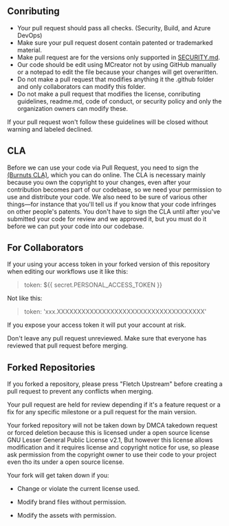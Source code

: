 ## Conributing

- Your pull request should pass all checks. (Security, Build, and Azure DevOps)
- Make sure your pull request dosent contain patented or trademarked material.
- Make pull request are for the versions only supported in [SECURITY.md](https://github.com/Team-Burnuts/BurnutsPlusTNTandDisparityMod/blob/master/SECURITY.md.).
- Our code should be edit using MCreator not by using GitHub manually or a notepad to edit the file because your changes will get overwritten.
- Do not make a pull request that modifies anything it the .github folder and only collaborators can modify this folder.
- Do not make a pull request that modifies the license, conributing guidelines, readme.md, code of conduct, or security policy and only the organization owners can modify these.

If your pull request won't follow these guidelines will be closed without warning and labeled declined.

## CLA

Before we can use your code via Pull Request, you need to sign the [(Burnuts CLA)](https://cla-assistant.io/Team-Burnuts/BurnutsPlusTNTandDisparityMod), which you can do online.
The CLA is necessary mainly because you own the copyright to your changes, even after your contribution 
becomes part of our codebase, so we need your permission to use and distribute your code. We also need to be sure 
of various other things—for instance that you'll tell us if you know that your code infringes on other people's patents. 
You don't have to sign the CLA until after you've submitted your code for review and we approved it, but you must do it before  we can put your code into our codebase.

## For Collaborators

If your using your access token in your forked version of this repository when editing our workflows use it like this:

> token: ${{ secret.PERSONAL_ACCESS_TOKEN }}

Not like this:

> token: 'xxx.XXXXXXXXXXXXXXXXXXXXXXXXXXXXXXXXXXXX'

If you expose your access token it will put your account at risk.

Don't leave any pull request unreviewed.
Make sure that everyone has reviewed that pull request before merging.

## Forked Repositories

If you forked a repository, please press "Fletch Upstream" before creating a pull request to prevent any conflicts when merging.

Your pull request are held for review depending if it's a feature request or a fix for any specific milestone or a pull request for the main version.

Your forked repository will not be taken down by DMCA takedown request or forced deletion because this is licensed under a open source license GNU Lesser General Public License v2.1, But however this license allows modification and it requires license and copyright notice for use, so please ask permission from the copyright owner to use their code to your project even tho its under a open source license.

Your fork will get taken down if you:

- Change or violate the current license used.

- Modify brand files without permission.

- Modify the assets with permission.

